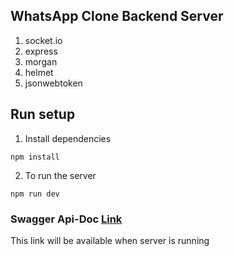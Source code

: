## WhatsApp Clone Backend Server

1. socket.io
2. express
3. morgan
4. helmet
5. jsonwebtoken

## Run setup

1. Install dependencies

```
npm install
```

2. To run the server

```
npm run dev
```

### Swagger Api-Doc [Link](http://localhost:3000/api-docs/#/)

This link will be available when server is running
